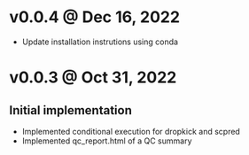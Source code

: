 # v0.0.4 @ Dec 16, 2022

- Update installation instrutions using conda

# v0.0.3 @ Oct 31, 2022

## Initial implementation

- Implemented conditional execution for dropkick and scpred
- Implemented qc_report.html of a QC summary

